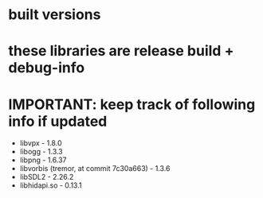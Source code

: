 # built versions
# these libraries are release build + debug-info
# IMPORTANT: keep track of following info if updated
* libvpx - 1.8.0
* libogg - 1.3.3
* libpng - 1.6.37
* libvorbis (tremor, at commit 7c30a663) - 1.3.6
* libSDL2 - 2.26.2
* libhidapi.so - 0.13.1